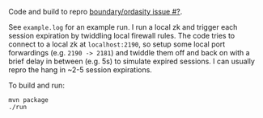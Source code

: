 Code and build to repro [boundary/ordasity issue #?]().

See `example.log` for an example run. I run a local zk and trigger each session expiration by twiddling local firewall rules. The code tries to connect to a local zk at `localhost:2190`, so setup some local port forwardings (e.g. `2190 -> 2181`) and twiddle them off and back on with a brief delay in between (e.g. 5s) to simulate expired sessions. I can usually repro the hang in ~2-5 session expirations.

To build and run:
```
mvn package
./run
```